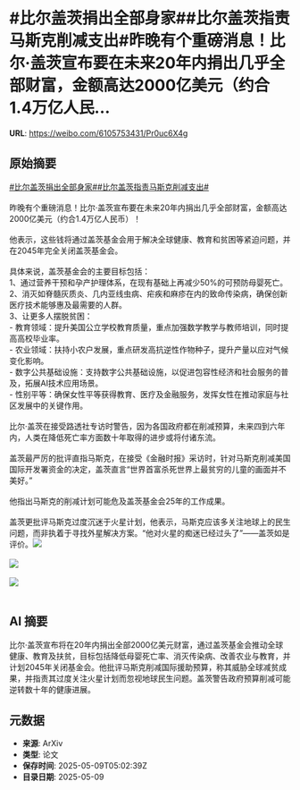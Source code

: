 # #比尔盖茨捐出全部身家##比尔盖茨指责马斯克削减支出#昨晚有个重磅消息！比尔·盖茨宣布要在未来20年内捐出几乎全部财富，金额高达2000亿美元（约合1.4万亿人民...

**URL**: https://weibo.com/6105753431/Pr0uc6X4g

## 原始摘要

<a href="https://m.weibo.cn/search?containerid=231522type%3D1%26t%3D10%26q%3D%23%E6%AF%94%E5%B0%94%E7%9B%96%E8%8C%A8%E6%8D%90%E5%87%BA%E5%85%A8%E9%83%A8%E8%BA%AB%E5%AE%B6%23&amp;extparam=%23%E6%AF%94%E5%B0%94%E7%9B%96%E8%8C%A8%E6%8D%90%E5%87%BA%E5%85%A8%E9%83%A8%E8%BA%AB%E5%AE%B6%23" data-hide=""><span class="surl-text">#比尔盖茨捐出全部身家#</span></a><a href="https://m.weibo.cn/search?containerid=231522type%3D1%26t%3D10%26q%3D%23%E6%AF%94%E5%B0%94%E7%9B%96%E8%8C%A8%E6%8C%87%E8%B4%A3%E9%A9%AC%E6%96%AF%E5%85%8B%E5%89%8A%E5%87%8F%E6%94%AF%E5%87%BA%23&amp;extparam=%23%E6%AF%94%E5%B0%94%E7%9B%96%E8%8C%A8%E6%8C%87%E8%B4%A3%E9%A9%AC%E6%96%AF%E5%85%8B%E5%89%8A%E5%87%8F%E6%94%AF%E5%87%BA%23" data-hide=""><span class="surl-text">#比尔盖茨指责马斯克削减支出#</span></a><br><br>昨晚有个重磅消息！比尔·盖茨宣布要在未来20年内捐出几乎全部财富，金额高达2000亿美元（约合1.4万亿人民币）！<br><br>他表示，这些钱将通过盖茨基金会用于解决全球健康、教育和贫困等紧迫问题，并在2045年完全关闭盖茨基金会。<br><br>具体来说，盖茨基金会的主要目标包括：<br>1、通过营养干预和孕产护理体系，在现有基础上再减少50%的可预防母婴死亡。<br>2、消灭如脊髓灰质炎、几内亚线虫病、疟疾和麻疹在内的致命传染病，确保创新医疗技术能够惠及最需要的人群。<br>3、让更多人摆脱贫困：<br>- 教育领域：提升美国公立学校教育质量，重点加强数学教学与教师培训，同时提高高校毕业率。<br>- 农业领域：扶持小农户发展，重点研发高抗逆性作物种子，提升产量以应对气候变化影响。<br>- 数字公共基础设施：支持数字公共基础设施，以促进包容性经济和社会服务的普及，拓展AI技术应用场景。<br>- 性别平等：确保女性平等获得教育、医疗及金融服务，发挥女性在推动家庭与社区发展中的关键作用。<br><br>比尔·盖茨在接受路透社专访时警告，因为各国政府都在削减预算，未来四到六年内，人类在降低死亡率方面数十年取得的进步或将付诸东流。<br><br>盖茨最严厉的批评直指马斯克，在接受《金融时报》采访时，针对马斯克削减美国国际开发署资金的决定，盖茨直言“世界首富杀死世界上最贫穷的儿童的画面并不美好。”<br><br>他指出马斯克的削减计划可能危及盖茨基金会25年的工作成果。<br><br>盖茨更批评马斯克过度沉迷于火星计划，他表示，马斯克应该多关注地球上的民生问题，而非执着于寻找外星解决方案。“他对火星的痴迷已经过头了”——盖茨如是评价。<img style="" src="https://tvax4.sinaimg.cn/large/006Fd7o3gy1i194fqk1qpj30pk1h6b29.jpg" referrerpolicy="no-referrer"><br><br><img style="" src="https://tvax1.sinaimg.cn/large/006Fd7o3gy1i194fqbmewj30ku0kuq8r.jpg" referrerpolicy="no-referrer"><br><br><img style="" src="https://tvax2.sinaimg.cn/large/006Fd7o3gy1i194fvnll8j30xc0faws3.jpg" referrerpolicy="no-referrer"><br><br>

## AI 摘要

比尔·盖茨宣布将在20年内捐出全部2000亿美元财富，通过盖茨基金会推动全球健康、教育及扶贫，目标包括降低母婴死亡率、消灭传染病、改善农业与教育，并计划2045年关闭基金会。他批评马斯克削减国际援助预算，称其威胁全球减贫成果，并指责其过度关注火星计划而忽视地球民生问题。盖茨警告政府预算削减可能逆转数十年的健康进展。

## 元数据

- **来源**: ArXiv
- **类型**: 论文
- **保存时间**: 2025-05-09T05:02:39Z
- **目录日期**: 2025-05-09
